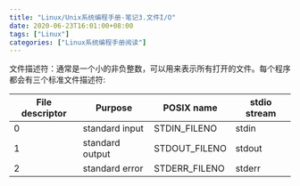 ```yaml
---
title: "Linux/Unix系统编程手册-笔记3.文件I/O"
date: 2020-06-23T16:01:00+08:00
tags: ["Linux"]
categories: ["Linux系统编程手册阅读"]
---
```


文件描述符：通常是一个小的非负整数，可以用来表示所有打开的文件。每个程序都会有三个标准文件描述符:

|File descriptor|Purpose|POSIX name|stdio stream|
|---------------|-------|-----------|------------|
|0|standard input|STDIN_FILENO|stdin|
|1|standard output|STDOUT_FILENO|stdout|
|2|standard error|STDERR_FILENO|stderr|
